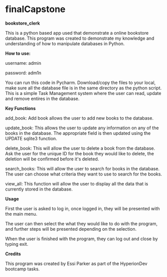 # finalCapstone
**bookstore_clerk**

This is a python based app used that demonstrate a online bookstore database. This program was created to demonstrate my knowledge and understanding of how to manipulate databases in Python.

**How to use:**

username: admin 

password: adm1n

You can run this code in Pycharm. Download/copy the files to your local, make sure all the database file is in the same directory as the python script. This is a simple Task Management system where the user can read, update and remove entires in the database. 


**Key Functions**

add_book: 
Add book allows the user to add new books to the database.
  
update_book:
This allows the user to update any information on any of the books in the database.
The appropriate field is then updated using the UPDATE sqlite3 function.

delete_book:
This will allow the user to delete a book from the database.
Ask the user for the unique ID for the book they would like to delete, the deletion will be confirmed before it's deleted.

search_books:
This will allow the user to search for books in the database. The user can choose what criteria they want to use to search for the books.

view_all:
This function will allow the user to display all the data that is currently stored in the database.

**Usage**

First the user is asked to log in, once logged in, they will be presented with the main menu. 

The user can then select the what they would like to do with the program, and further steps will be presented depending on the selection. 

When the user is finished with the program, they can log out and close by typing exit. 


**Credits**

This program was created by Essi Parker as part of the HyperionDev bootcamp tasks.
